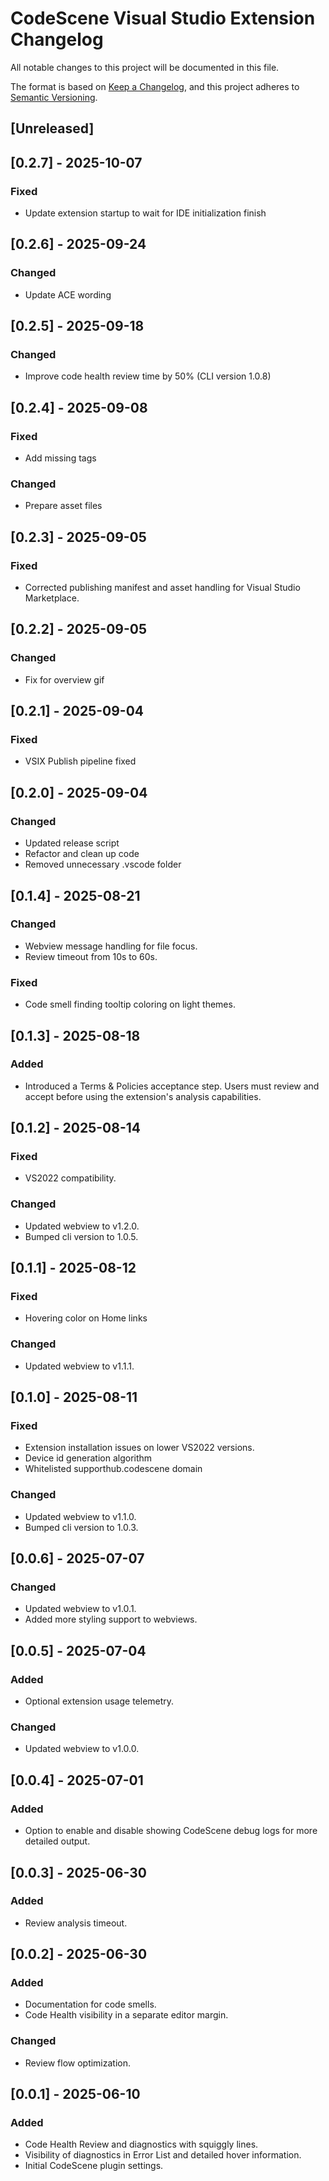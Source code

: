 ﻿# CodeScene Visual Studio Extension Changelog

All notable changes to this project will be documented in this file.

The format is based on [Keep a Changelog](https://keepachangelog.com/en/1.1.0/),
and this project adheres to [Semantic Versioning](https://semver.org/spec/v2.0.0.html).

## [Unreleased]

## [0.2.7] - 2025-10-07
### Fixed
- Update extension startup to wait for IDE initialization finish

## [0.2.6] - 2025-09-24
### Changed
- Update ACE wording

## [0.2.5] - 2025-09-18
### Changed
- Improve code health review time by 50% (CLI version 1.0.8)

## [0.2.4] - 2025-09-08
### Fixed
- Add missing tags
### Changed
- Prepare asset files

## [0.2.3] - 2025-09-05
### Fixed
- Corrected publishing manifest and asset handling for Visual Studio Marketplace.

## [0.2.2] - 2025-09-05
### Changed
- Fix for overview gif

## [0.2.1] - 2025-09-04
### Fixed
- VSIX Publish pipeline fixed

## [0.2.0] - 2025-09-04
### Changed
- Updated release script
- Refactor and clean up code
- Removed unnecessary .vscode folder

## [0.1.4] - 2025-08-21
### Changed
- Webview message handling for file focus.
- Review timeout from 10s to 60s.
### Fixed
- Code smell finding tooltip coloring on light themes.

## [0.1.3] - 2025-08-18
### Added
- Introduced a Terms & Policies acceptance step. Users must review and accept before using the extension's analysis capabilities.

## [0.1.2] - 2025-08-14
### Fixed
- VS2022 compatibility.
### Changed
- Updated webview to v1.2.0.
- Bumped cli version to 1.0.5.

## [0.1.1] - 2025-08-12
### Fixed
- Hovering color on Home links
### Changed
- Updated webview to v1.1.1.

## [0.1.0] - 2025-08-11
### Fixed
- Extension installation issues on lower VS2022 versions.
- Device id generation algorithm
- Whitelisted supporthub.codescene domain
### Changed
- Updated webview to v1.1.0.
- Bumped cli version to 1.0.3.

## [0.0.6] - 2025-07-07
### Changed
- Updated webview to v1.0.1.
- Added more styling support to webviews.

## [0.0.5] - 2025-07-04
### Added
- Optional extension usage telemetry.
### Changed
- Updated webview to v1.0.0.

## [0.0.4] - 2025-07-01
### Added
- Option to enable and disable showing CodeScene debug logs for more detailed output.

## [0.0.3] - 2025-06-30
### Added
- Review analysis timeout.

## [0.0.2] - 2025-06-30
### Added
- Documentation for code smells.
- Code Health visibility in a separate editor margin.
### Changed
- Review flow optimization.

## [0.0.1] - 2025-06-10
### Added
- Code Health Review and diagnostics with squiggly lines.
- Visibility of diagnostics in Error List and detailed hover information.
- Initial CodeScene plugin settings.


